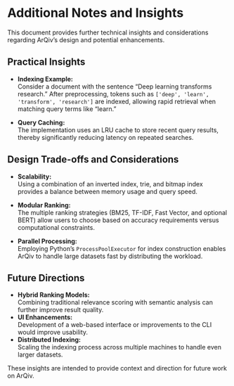 # Additional Notes and Insights

This document provides further technical insights and considerations regarding ArQiv’s design and potential enhancements.

## Practical Insights

- **Indexing Example:**  
  Consider a document with the sentence “Deep learning transforms research.” After preprocessing, tokens such as `['deep', 'learn', 'transform', 'research']` are indexed, allowing rapid retrieval when matching query terms like “learn.”

- **Query Caching:**  
  The implementation uses an LRU cache to store recent query results, thereby significantly reducing latency on repeated searches.

## Design Trade-offs and Considerations

- **Scalability:**  
  Using a combination of an inverted index, trie, and bitmap index provides a balance between memory usage and query speed.

- **Modular Ranking:**  
  The multiple ranking strategies (BM25, TF-IDF, Fast Vector, and optional BERT) allow users to choose based on accuracy requirements versus computational constraints.

- **Parallel Processing:**  
  Employing Python’s `ProcessPoolExecutor` for index construction enables ArQiv to handle large datasets fast by distributing the workload.

## Future Directions

- **Hybrid Ranking Models:**  
  Combining traditional relevance scoring with semantic analysis can further improve result quality.
- **UI Enhancements:**  
  Development of a web-based interface or improvements to the CLI would improve usability.
- **Distributed Indexing:**  
  Scaling the indexing process across multiple machines to handle even larger datasets.

These insights are intended to provide context and direction for future work on ArQiv.
